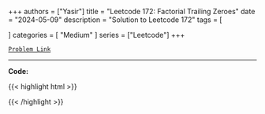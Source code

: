 
+++
authors = ["Yasir"]
title = "Leetcode 172: Factorial Trailing Zeroes"
date = "2024-05-09"
description = "Solution to Leetcode 172"
tags = [
    
]
categories = [
    "Medium"
]
series = ["Leetcode"]
+++



[`Problem Link`](https://leetcode.com/problems/factorial-trailing-zeroes/description/)

---

**Code:**

{{< highlight html >}}

{{< /highlight >}}

